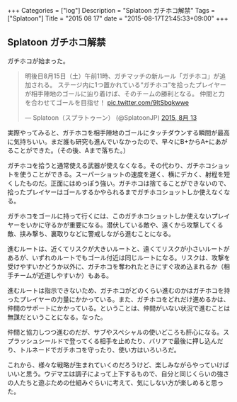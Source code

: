 +++
Categories = ["log"]
Description = "Splatoon ガチホコ解禁"
Tags = ["Splatoon"]
Title = "2015 08 17"
date = "2015-08-17T21:45:33+09:00"
+++

## Splatoon ガチホコ解禁
ガチホコが始まった。

<blockquote class="twitter-tweet" lang="ja"><p lang="ja" dir="ltr">明後日8月15日（土）午前11時、ガチマッチの新ルール「ガチホコ」が追加される。&#10;ステージ内に1つ置かれている“ガチホコ”を拾ったプレイヤーが相手陣地のゴールに辿り着けば、そのチームの勝利となる。&#10;仲間と力を合わせてゴールを目指せ！ <a href="http://t.co/9ltSbqkwwe">pic.twitter.com/9ltSbqkwwe</a></p>&mdash; Splatoon（スプラトゥーン） (@SplatoonJP) <a href="https://twitter.com/SplatoonJP/status/631827753893933057">2015, 8月 13</a></blockquote>
<script async src="//platform.twitter.com/widgets.js" charset="utf-8"></script>

実際やってみると、ガチホコを相手陣地のゴールにタッチダウンする瞬間が最高に気持ちいい。まだ誰も研究も進んでいなかったので、早々にB+からA+にあがることができた。（その後、Aまで落ちた。）

ガチホコを拾うと通常使える武器が使えなくなる。その代わり、ガチホコショットを使うことができる。スーパーショットの速度を遅く、横にデカく、射程を短くしたものだ。正面にはめっぽう強い。ガチホコは捨てることができないので、拾ったプレイヤーはゴールするかやられるまでガチホコショットしか使えなくなる。

ガチホコをゴールに持って行くには、このガチホコショットしか使えないプレイヤーをいかに守るかが重要になる。潜伏している敵や、遠くから攻撃してくる敵、挟み撃ち、裏取りなどに警戒しながら進むことになる。

進むルートは、近くてリスクが大きいルートと、遠くてリスクが小さいルートがあるが、いずれのルートでもゴール付近は同じルートになる。リスクは、攻撃を受けやすいかどうか以外に、ガチホコを奪われたときにすぐ攻め込まれるか（相手チームが近道しやすいか）もある。

進むルートは指示できないため、ガチホコがどのくらい進むのかはガチホコを持ったプレイヤーの力量にかかっている。また、ガチホコをどれだけ進めるかは、仲間のサポートにかかっている。ということは、仲間がいない状況で進むことは無謀だということになる。なった。

仲間と協力しつつ進むのだが、サブやスペシャルの使いどころも肝心になる。スプラッシュシールドで登ってくる相手を止めたり、バリアで最後に押し込んだり、トルネードでガチホコを守ったり、使い方はいろいろだ。

これから、様々な戦略が生まれていくのだろうけど、楽しみながらやっていけばいいと思う。ウデマエは調子によって上下するもので、自分と同じくらいの強さの人たちと遊ぶための仕組みぐらいに考えて、気にしない方が楽しめると思った。